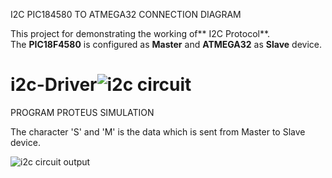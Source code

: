 I2C PIC184580 TO ATMEGA32 CONNECTION DIAGRAM

This project for demonstrating the working of** I2C Protocol**.  
The **PIC18F4580** is configured as **Master** and **ATMEGA32** as **Slave** device.     
  
# i2c-Driver![i2c circuit](https://github.com/anoopjayaram/i2c-Driver/assets/66719752/3e057e47-a58b-4afe-9b9d-6702b7d9d2d0)

PROGRAM PROTEUS SIMULATION  

The character 'S' and 'M' is the data which is sent from Master to Slave device.  

  
![i2c circuit output](https://github.com/anoopjayaram/i2c-Driver/assets/66719752/00af842e-1d04-4658-934a-b1b38588354e)
